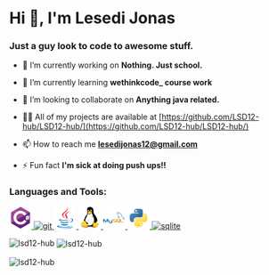 <h1 align="left">Hi 👋, I'm Lesedi Jonas</h1>
<h3 align="left">Just a guy look to code to awesome stuff.</h3>

- 🔭 I’m currently working on **Nothing. Just school.**

- 🌱 I’m currently learning **wethinkcode_ course work**

- 👯 I’m looking to collaborate on **Anything java related.**

- 👨‍💻 All of my projects are available at [https://github.com/LSD12-hub/LSD12-hub/](https://github.com/LSD12-hub/LSD12-hub/)

- 📫 How to reach me **lesedijonas12@gmail.com**

- ⚡ Fun fact **I'm sick at doing push ups!!**

<h3 align="left">Languages and Tools:</h3>
<p align="left"> <a href="https://www.w3schools.com/cs/" target="_blank" rel="noreferrer">
<img src="https://raw.githubusercontent.com/devicons/devicon/master/icons/csharp/csharp-original.svg" alt="csharp" width="40" height="40"/> </a> <a href="https://git-scm.com/" target="_blank" rel="noreferrer"> <img src="https://www.vectorlogo.zone/logos/git-scm/git-scm-icon.svg" alt="git" width="40" height="40"/> </a> <a href="https://www.java.com" target="_blank" rel="noreferrer"> <img src="https://raw.githubusercontent.com/devicons/devicon/master/icons/java/java-original.svg" alt="java" width="40" height="40"/> </a> <a href="https://www.linux.org/" target="_blank" rel="noreferrer"> <img src="https://raw.githubusercontent.com/devicons/devicon/master/icons/linux/linux-original.svg" alt="linux" width="40" height="40"/> </a> <a href="https://www.mysql.com/" target="_blank" rel="noreferrer"> <img src="https://raw.githubusercontent.com/devicons/devicon/master/icons/mysql/mysql-original-wordmark.svg" alt="mysql" width="40" height="40"/> </a> <a href="https://www.python.org" target="_blank" rel="noreferrer"> <img src="https://raw.githubusercontent.com/devicons/devicon/master/icons/python/python-original.svg" alt="python" width="40" height="40"/> </a> <a href="https://www.sqlite.org/" target="_blank" rel="noreferrer"> <img src="https://www.vectorlogo.zone/logos/sqlite/sqlite-icon.svg" alt="sqlite" width="40" height="40"/> </a> </p>

<p><img align="left" src="https://github-readme-stats.vercel.app/api/top-langs?username=lsd12-hub&show_icons=true&locale=en&layout=compact" alt="lsd12-hub" /></p>

<p>&nbsp;<img align="center" src="https://github-readme-stats.vercel.app/api?username=lsd12-hub&show_icons=true&locale=en" alt="lsd12-hub" /></p>

<p><img align="center" src="https://github-readme-streak-stats.herokuapp.com/?user=lsd12-hub&" alt="lsd12-hub" /></p>
